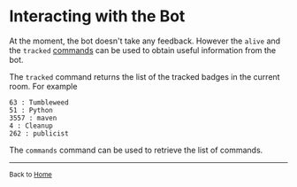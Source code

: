 # Interacting with the Bot

At the moment, the bot doesn't take any feedback. However the `alive` and the `tracked` [commands](/Badger/commands) can be used to obtain useful information from the bot. 
 
The `tracked` command returns the list of the tracked badges in the current room. For example

    63 : Tumbleweed
    51 : Python
    3557 : maven
    4 : Cleanup
    262 : publicist

The `commands` command can be used to retrieve the list of commands. 

----

<sub>Back to [Home](/Badger)</sub>